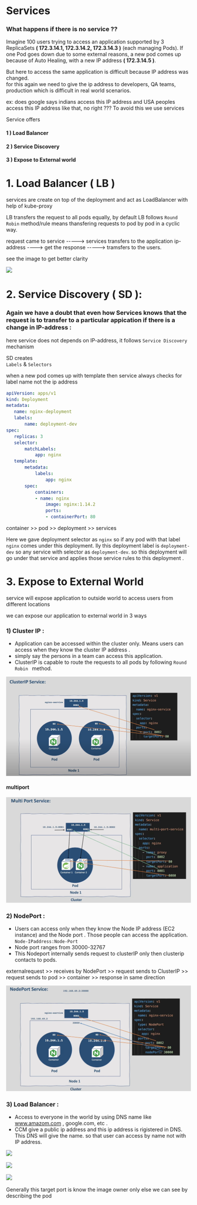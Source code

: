 # Services 
### What happens if there is no service  ??
 Imagine 100 users trying to access an application supported by 3 ReplicaSets __( 172.3.14.1, 172.3.14.2, 172.3.14.3 )__ (each managing Pods). If one Pod goes down due to some external reasons, a new pod comes up because of Auto Healing, with a new IP address __( 172.3.14.5 )__.   

 But here to access the same application is difficult because IP address was changed.  
 for this again we need to give the ip address to developers, QA teams, production which is difficult in real world scenarios.  

 ex: does google says indians access this IP address and USA peoples access this IP address like that, no right ??? To avoid this we use services 
 
Service offers   
#### 1 ) Load Balancer 
#### 2 ) Service Discovery
#### 3 ) Expose to External world
 
 
 # 1. Load Balancer ( LB )
 services are create on top of the deployment and act as LoadBalancer with help of kube-proxy  

LB transfers the request to all pods equally, by default LB follows `Round Robin` method/rule means thansfering requests to pod by pod in a cyclic way.  

 request came to service -----> services transfers to the application ip-address ----> get the response -----> tramsfers to the users. 

 see the image to get better clarity

![](https://miro.medium.com/v2/resize:fit:720/1*LFMMBlUysm87TjdHlrlMTQ.jpeg)

# 2. Service Discovery  ( SD ):

### Again we have a doubt that even how Services knows that the request is to transfer to a particular appication if there is a change in IP-address : 

here service does not depends on IP-address, it follows `Service Discovery` mechanism 

SD creates  
`Labels` &   `Selectors` 

when a new pod comes up with template then service always checks for label name not the ip address
  
 ```yaml  
apiVersion: apps/v1
kind: Deployment
metadata:
    name: nginx-deployment
    labels:
        name: deployment-dev
spec:
    replicas: 3
    selector:
        matchLabels:
            app: nginx
    template:
        metadata:
            labels:
                app: nginx
        spec:
            containers:
            - name: nginx
                image: nginx:1.14.2
                ports:
                - containerPort: 80
```

container >> pod >> deployment >> services   

Here  we gave deployment selector as `nginx` so  if any pod with that label `nginx` comes under this deployment. lly this deployment label is `deployment-dev` so any service with selector as `deployment-dev`. so this deployment will go under that service and applies those service rules to this deployment .
# 3. Expose to External World

service will expose application to outside world to access users from different locations  

we can expose our application to external world in 3 ways   

### __1) Cluster IP :__    
- Application can be accessed within the cluster only. Means users can access when they know the cluster IP address . 
- simply say the persons in  a team can access this application.
- ClusterIP is capable to route the requests to all pods by following `Round Robin ` method.

![](/images/clusterip.png)

#### multiport 
![](/images/multiport.png)

### __2) NodePort  :__  
- Users can access only when they know the Node IP address (EC2 instance) and the Node port . Those people can access the application. `Node-IPaddress:Node-Port`
- Node port ranges from 30000-32767
- This Nodeport internally sends request to clusterIP only then clusterip contacts to pods.  

externalrequest >> receives by NodePort >> request sends to ClusterIP >> request sends to pod >> container >> response in same direction  

![](/images/nodeport.png)
 

### __3) Load Balancer  :__ 
- Access to everyone in the world by using DNS name like www.amazom.com , google.com, etc .   
- CCM give a public ip address and this ip address is rigistered in DNS. This DNS will give the name. so that user can access by name not with IP address.


![](https://miro.medium.com/v2/resize:fit:1400/0*oIZ93q4u-Sx9DT5E.JPG  )  


![](https://i.octopus.com/blog/2022-11/difference-clusterip-nodeport-loadbalancer-kubernetes/loadbalancer.png)  

![](https://matthewpalmer.net/kubernetes-app-developer/articles/service-annotated.png)

Generally this target port is know the image owner only else we can see by describing the pod